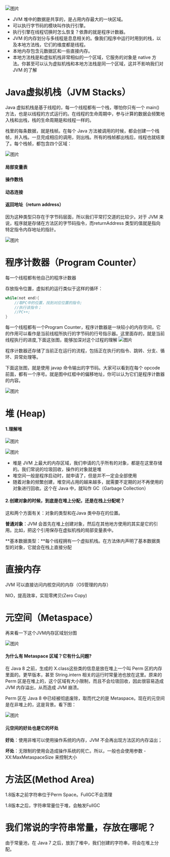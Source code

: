 ![图片](https://uploader.shimo.im/f/Ev9hza4Idf21jSec.png!thumbnail)


* JVM 堆中的数据是共享的，是占用内存最大的一块区域。
* 可以执行字节码的模块叫作执行引擎。
* 执行引擎在线程切换时怎么恢复？依靠的就是程序计数器。
* JVM 的内存划分与多线程是息息相关的。像我们程序中运行时用到的栈，以及本地方法栈，它们的维度都是线程。
* 本地内存包含元数据区和一些直接内存。
* 本地方法栈是和虚拟机栈非常相似的一个区域，它服务的对象是 native 方法。你甚至可以认为虚拟机栈和本地方法栈是同一个区域，这并不影响我们对 JVM 的了解
# Java虚拟机栈（JVM Stacks）

Java 虚拟机栈是基于线程的，每一个线程都有一个栈，哪怕你只有一个 main() 方法，也是以线程的方式运行的。在线程的生命周期中，参与计算的数据会频繁地入栈和出栈，栈的生命周期是和线程一样的。

栈里的每条数据，就是栈帧。在每个 Java 方法被调用的时候，都会创建一个栈帧，并入栈。一旦完成相应的调用，则出栈。所有的栈帧都出栈后，线程也就结束了。每个栈帧，都包含四个区域：

![图片](https://uploader.shimo.im/f/MoWZioZ2k4ongbhw.png!thumbnail)

#### 局部变量表

#### 操作数栈

#### 动态连接

#### 返回地址（return address）

因为这种类型只存在于字节码层面，所以我们平常打交道的比较少。对于 JVM 来说，程序就是存储在方法区的字节码指令，而returnAddress 类型的值就是指向特定指令内存地址的指针。

![图片](https://uploader.shimo.im/f/Z95i9abs04drJm6t.png!thumbnail)

# 程序计数器（Program Counter）

每一个线程都有他自己的程序计数器

存放指令位置，虚拟机的运行类似于这样的循环：

```java
while(not end){
    //取PC中的位置，找到对应位置的指令;
    //执行该指令；
    //PC++;
}
```
每一个线程都有一个Program Counter，程序计数器是一块较小的内存空间，它的作用可以看作是当前线程所执行的字节码的行号指示器。这里面存的，就是当前线程执行的进度,下面这张图，能够加深对这个过程的理解
![图片](https://uploader.shimo.im/f/FMc9bXuYd73Z4GtY.png!thumbnail)

程序计数器还存储了当前正在运行的流程，包括正在执行的指令、跳转、分支、循环、异常处理等。

下面这张图，就是使用 javap 命令输出的字节码。大家可以看到在每个 opcode 前面，都有一个序号。就是图中红框中的偏移地址，你可以认为它们是程序计数器的内容。

![图片](https://uploader.shimo.im/f/Ef1z53uZWZ9jcBEj.png!thumbnail)

# 堆 (Heap)

#### 1.理解堆

![图片](https://uploader.shimo.im/f/O265ZLv8yformqmJ.png!thumbnail)

![图片](https://uploader.shimo.im/f/R6vqs3Bc3HubOHgq.png!thumbnail)


* 堆是 JVM 上最大的内存区域，我们申请的几乎所有的对象，都是在这里存储的。我们常说的垃圾回收，操作的对象就是堆
* 堆空间一般是程序启动时，就申请了，但是并不一定会全部使用
* 随着对象的频繁创建，堆空间占用的越来越多，就需要不定期的对不再使用的对象进行回收。这个在 Java 中，就叫作 GC（Garbage Collection）
#### 2.创建对象的时候，到底是在堆上分配，还是在栈上分配呢？

这和两个方面有关：对象的类型和在Java 类中存在的位置。

**普通对象**：JVM 会首先在堆上创建对象，然后在其他地方使用的其实是它的引用。比如，把这个引用保存在虚拟机栈的局部变量表中。

**基本数据类型：**每个线程拥有一个虚拟机栈。在方法体内声明了基本数据类型的对象，它就会在栈上直接分配

# 直接内存

JVM 可以直接访问内核空间的内存（OS管理的内存）

NIO，提高效率，实现零拷贝(Zero Copy)

# 元空间（Metaspace）

再来看一下这个JVM内存区域划分图

![图片](https://uploader.shimo.im/f/kOY1BoyGNhYYKkWz.png!thumbnail)

#### 为什么有 Metaspace 区域？它有什么问题?

在 Java 8 之前，生成的 X.class这些类的信息是放在堆上一个叫 Perm 区的内存里面的。更早版本，甚至 String.intern 相关的运行时常量池也放在这里。原来的 Perm 区是在堆上的，这个区域有大小限制，而且不会垃圾回收，因此很容易造成 JVM 内存溢出，从而造成 JVM 崩溃。

Perm 区在 Java 8 中已经被彻底废除，取而代之的是 Metaspace。现在的元空间是在非堆上的，这是背景。看下图：

![图片](https://uploader.shimo.im/f/bxjJA48HE1Yj42BS.png!thumbnail)

#### 元空间的好处也是它的坏处

**好处**：使用非堆可以使用操作系统的内存，JVM 不会再出现方法区的内存溢出；

**坏处**：无限制的使用会造成操作系统的死亡。所以，一般也会使用参数 -XX:MaxMetaspaceSize 来控制大小

# 方法区(Method Area)

1.8版本之前字符串位于Perm Space。FullGC不会清理

1.8版本之后，字符串常量位于堆，会触发FullGC

# 我们常说的字符串常量，存放在哪呢？

由于常量池，在 Java 7 之后，放到了堆中，我们创建的字符串，将会在堆上分配。

